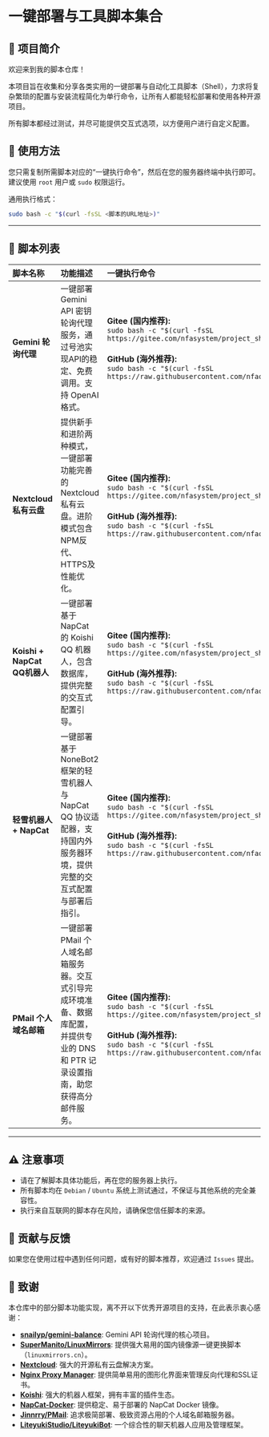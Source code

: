 # 一键部署与工具脚本集合

## 📖 项目简介

欢迎来到我的脚本仓库！

本项目旨在收集和分享各类实用的一键部署与自动化工具脚本（Shell），力求将复杂繁琐的配置与安装流程简化为单行命令，让所有人都能轻松部署和使用各种开源项目。

所有脚本都经过测试，并尽可能提供交互式选项，以方便用户进行自定义配置。

## 🚀 使用方法

您只需复制所需脚本对应的“一键执行命令”，然后在您的服务器终端中执行即可。建议使用 `root` 用户或 `sudo` 权限运行。

通用执行格式：
```bash
sudo bash -c "$(curl -fsSL <脚本的URL地址>)"
```

---

## 📜 脚本列表

| 脚本名称                     | 功能描述                                                     | 一键执行命令                                                 |
| :--------------------------- | :----------------------------------------------------------- | :----------------------------------------------------------- |
| **Gemini 轮询代理**          | 一键部署 Gemini API 密钥轮询代理服务，通过号池实现API的稳定、免费调用。支持 OpenAI 格式。 | **Gitee (国内推荐):** <br> `sudo bash -c "$(curl -fsSL https://gitee.com/nfasystem/project_sh/raw/main/deployment/setup_gemini_proxy.sh)"` <br><br> **GitHub (海外推荐):** <br> `sudo bash -c "$(curl -fsSL https://raw.githubusercontent.com/nfachenxi/project_sh/main/deployment/setup_gemini_proxy.sh)"` |
| **Nextcloud 私有云盘**       | 提供新手和进阶两种模式，一键部署功能完善的 Nextcloud 私有云盘。进阶模式包含NPM反代、HTTPS及性能优化。 | **Gitee (国内推荐):** <br> `sudo bash -c "$(curl -fsSL https://gitee.com/nfasystem/project_sh/raw/main/deployment/setup_nextcloud.sh)"` <br><br> **GitHub (海外推荐):** <br> `sudo bash -c "$(curl -fsSL https://raw.githubusercontent.com/nfachenxi/project_sh/main/deployment/setup_nextcloud.sh)"` |
| **Koishi + NapCat QQ机器人** | 一键部署基于 NapCat 的 Koishi QQ 机器人，包含数据库，提供完整的交互式配置引导。 | **Gitee (国内推荐):** <br> `sudo bash -c "$(curl -fsSL https://gitee.com/nfasystem/project_sh/raw/main/deployment/setup_koishi_napcat.sh)"` <br><br> **GitHub (海外推荐):** <br> `sudo bash -c "$(curl -fsSL https://raw.githubusercontent.com/nfachenxi/project_sh/main/deployment/setup_koishi_napcat.sh)"` |
| **轻雪机器人 + NapCat** | 一键部署基于 NoneBot2 框架的轻雪机器人与 NapCat QQ 协议适配器，支持国内外服务器环境，提供完整的交互式配置与部署后指引。 | **Gitee (国内推荐):** <br> `sudo bash -c "$(curl -fsSL https://gitee.com/nfasystem/project_sh/raw/main/deployment/setup_liteyuki_napcat.sh)"` <br><br> **GitHub (海外推荐):** <br> `sudo bash -c "$(curl -fsSL https://raw.githubusercontent.com/nfachenxi/project_sh/main/deployment/setup_liteyuki_napcat.sh)"` |
| **PMail 个人域名邮箱**       | 一键部署 PMail 个人域名邮箱服务器。交互式引导完成环境准备、数据库配置，并提供专业的 DNS 和 PTR 记录设置指南，助您获得高分邮件服务。 | **Gitee (国内推荐):** <br> `sudo bash -c "$(curl -fsSL https://gitee.com/nfasystem/project_sh/raw/main/deployment/setup_pmail.sh)"` <br><br> **GitHub (海外推荐):** <br> `sudo bash -c "$(curl -fsSL https://raw.githubusercontent.com/nfachenxi/project_sh/main/deployment/setup_pmail.sh)"` |


---

## ⚠️ 注意事项

-   请在了解脚本具体功能后，再在您的服务器上执行。
-   所有脚本均在 `Debian` / `Ubuntu` 系统上测试通过，不保证与其他系统的完全兼容性。
-   执行来自互联网的脚本存在风险，请确保您信任脚本的来源。

## 🤝 贡献与反馈

如果您在使用过程中遇到任何问题，或有好的脚本推荐，欢迎通过 `Issues` 提出。



## 🙏 致谢

本仓库中的部分脚本功能实现，离不开以下优秀开源项目的支持，在此表示衷心感谢：

- **[snailyp/gemini-balance](https://github.com/snailyp/gemini-balance)**: Gemini API 轮询代理的核心项目。
- **[SuperManito/LinuxMirrors](https://github.com/SuperManito/LinuxMirrors)**: 提供强大易用的国内镜像源一键更换脚本（`linuxmirrors.cn`）。
- **[Nextcloud](https://github.com/nextcloud/server)**: 强大的开源私有云盘解决方案。
- **[Nginx Proxy Manager](https://github.com/NginxProxyManager/nginx-proxy-manager)**: 提供简单易用的图形化界面来管理反向代理和SSL证书。
- **[Koishi](https://github.com/koishijs/koishi)**: 强大的机器人框架，拥有丰富的插件生态。
- **[NapCat-Docker](https://github.com/NapNeko/NapCat-Docker)**: 提供稳定、易于部署的 NapCat Docker 镜像。
- **[Jinnrry/PMail](https://github.com/Jinnrry/PMail)**: 追求极简部署、极致资源占用的个人域名邮箱服务器。
- **[LiteyukiStudio/LiteyukiBot](https://github.com/LiteyukiStudio/LiteyukiBot)**: 一个综合性的聊天机器人应用及管理框架。
